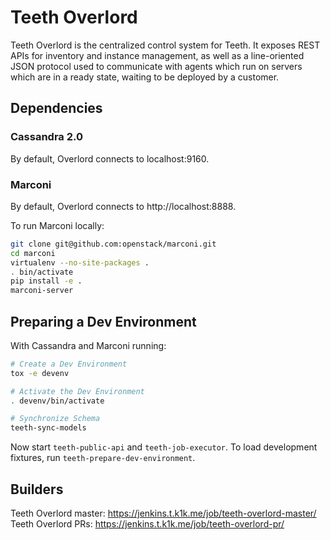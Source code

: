 # Teeth Overlord

Teeth Overlord is the centralized control system for Teeth. It exposes REST
APIs for inventory and instance management, as well as a line-oriented JSON
protocol used to communicate with agents which run on servers which are in a
ready state, waiting to be deployed by a customer.

## Dependencies

### Cassandra 2.0

By default, Overlord connects to localhost:9160.

### Marconi

By default, Overlord connects to http://localhost:8888.

To run Marconi locally:

```bash
git clone git@github.com:openstack/marconi.git
cd marconi
virtualenv --no-site-packages .
. bin/activate
pip install -e .
marconi-server
```

## Preparing a Dev Environment

With Cassandra and Marconi running:

```bash
# Create a Dev Environment
tox -e devenv

# Activate the Dev Environment
. devenv/bin/activate

# Synchronize Schema
teeth-sync-models
```

Now start `teeth-public-api` and `teeth-job-executor`. To load development
fixtures, run `teeth-prepare-dev-environment`.

## Builders

Teeth Overlord master: https://jenkins.t.k1k.me/job/teeth-overlord-master/
Teeth Overlord PRs: https://jenkins.t.k1k.me/job/teeth-overlord-pr/
